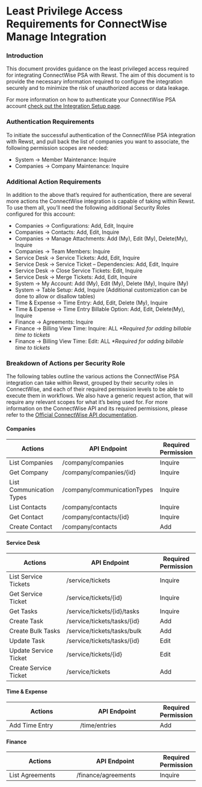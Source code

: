 # Least Privilege Access Requirements for ConnectWise Manage Integration

### Introduction

This document provides guidance on the least privileged access required for integrating ConnectWise PSA with Rewst. The aim of this document is to provide the necessary information required to configure the integration securely and to minimize the risk of unauthorized access or data leakage.

For more information on how to authenticate your ConnectWise PSA account [check out the Integration Setup page](connectwise-integration-setup.md).

### Authentication Requirements

To initiate the successful authentication of the ConnectWise PSA integration with Rewst, and pull back the list of companies you want to associate, the following permission scopes are needed:

* System → Member Maintenance: Inquire
* Companies → Company Maintenance: Inquire

### Additional Action Requirements

In addition to the above that’s required for authentication, there are several more actions the ConnectWise integration is capable of taking within Rewst. To use them all, you’ll need the following additional Security Roles configured for this account:

* Companies → Configurations: Add, Edit, Inquire
* Companies → Contacts: Add, Edit, Inquire
* Companies → Manage Attachments: Add (My), Edit (My), Delete(My), Inquire
* Companies → Team Members: Inquire
* Service Desk → Service Tickets: Add, Edit, Inquire
* Service Desk → Service Ticket – Dependencies: Add, Edit, Inquire
* Service Desk → Close Service Tickets: Edit, Inquire
* Service Desk -> Merge Tickets: Add, Edit, Inquire
* System → My Account: Add (My), Edit (My), Delete (My), Inquire (My)
* System → Table Setup: Add, Inquire (Additional customization can be done to allow or disallow tables)
* Time & Expense → Time Entry: Add, Edit, Delete (My), Inquire
* Time & Expense → Time Entry Billable Option: Add, Edit, Delete(My), Inquire
* Finance → Agreements: Inquire
* Finance -> Billing View Time: Inquire: ALL _\*Required for adding billable time to tickets_
* Finance -> Billing View Time: Edit: ALL _\*Required for adding billable time to tickets_

### Breakdown of Actions per Security Role

The following tables outline the various actions the ConnectWise PSA integration can take within Rewst, grouped by their security roles in ConnectWise, and each of their required permission levels to be able to execute them in workflows. We also have a generic request action, that will require any relevant scopes for what it’s being used for. For more information on the ConnectWise API and its required permissions, please refer to the [Official ConnectWise API documentation](https://developer.connectwise.com/).

#### Companies

<table><thead><tr><th width="253">Actions</th><th width="286.3333333333333">API Endpoint</th><th>Required Permission</th></tr></thead><tbody><tr><td>List Companies</td><td>/company/companies</td><td>Inquire</td></tr><tr><td>Get Company</td><td>/company/companies/{id}</td><td>Inquire</td></tr><tr><td>List Communication Types</td><td>/company/communicationTypes</td><td>Inquire</td></tr><tr><td>List Contacts</td><td>/company/contacts</td><td>Inquire</td></tr><tr><td>Get Contact</td><td>/company/contacts/{id}</td><td>Inquire</td></tr><tr><td>Create Contact</td><td>/company/contacts</td><td>Add</td></tr></tbody></table>

#### Service Desk

<table><thead><tr><th width="260">Actions</th><th width="286.3333333333333">API Endpoint</th><th>Required Permission</th></tr></thead><tbody><tr><td>List Service Tickets</td><td>/service/tickets</td><td>Inquire</td></tr><tr><td>Get Service Ticket</td><td>/service/tickets/{id}</td><td>Inquire</td></tr><tr><td>Get Tasks</td><td>/service/tickets/{id}/tasks</td><td>Inquire</td></tr><tr><td>Create Task</td><td>/service/tickets/tasks/{id}</td><td>Add</td></tr><tr><td>Create Bulk Tasks</td><td>/service/tickets/tasks/bulk</td><td>Add</td></tr><tr><td>Update Task</td><td>/service/tickets/tasks/{id}</td><td>Edit</td></tr><tr><td>Update Service Ticket</td><td>/service/tickets/{id}</td><td>Edit</td></tr><tr><td>Create Service Ticket</td><td>/service/tickets</td><td>Add</td></tr></tbody></table>

#### Time & Expense

<table><thead><tr><th width="265">Actions</th><th width="278.3333333333333">API Endpoint</th><th>Required Permission</th></tr></thead><tbody><tr><td>Add Time Entry</td><td>/time/entries</td><td>Add</td></tr></tbody></table>

#### Finance

<table><thead><tr><th width="267">Actions</th><th width="276.3333333333333">API Endpoint</th><th>Required Permission</th></tr></thead><tbody><tr><td>List Agreements</td><td>/finance/agreements</td><td>Inquire</td></tr></tbody></table>
